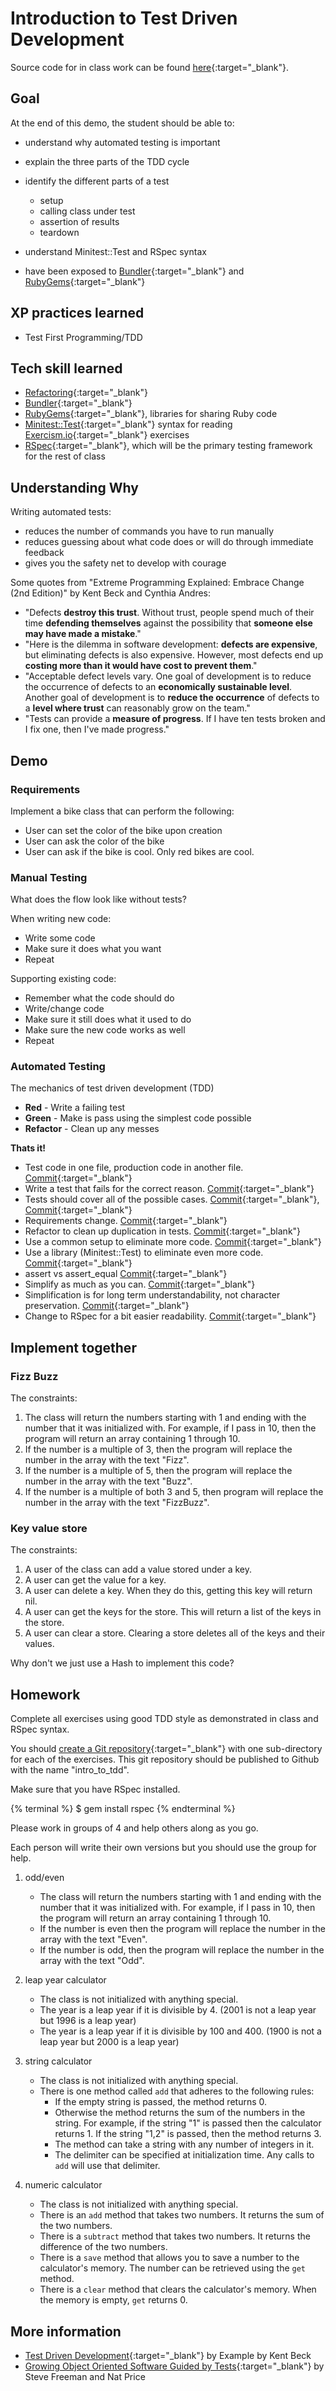 # Introduction to Test Driven Development

Source code for in class work can be found [here](https://github.com/Galvanize-IT/testingDemo){:target="_blank"}.

## Goal
At the end of this demo, the student should be able to:

* understand why automated testing is important
* explain the three parts of the TDD cycle
* identify the different parts of a test
    * setup
    * calling class under test
    * assertion of results
    * teardown

* understand Minitest::Test and RSpec syntax

* have been exposed to [Bundler](http://bundler.io/){:target="_blank"} and [RubyGems](http://rubygems.org/){:target="_blank"}

## XP practices learned
* Test First Programming/TDD

## Tech skill learned
* [Refactoring](http://en.wikipedia.org/wiki/Code_refactoring){:target="_blank"}
* [Bundler](http://bundler.io/){:target="_blank"}
* [RubyGems](http://rubygems.org/){:target="_blank"}, libraries for sharing Ruby code
* [Minitest::Test](https://github.com/seattlerb/minitest){:target="_blank"} syntax for reading [Exercism.io](http://exercism.io/){:target="_blank"} exercises
* [RSpec](https://github.com/rspec/rspec){:target="_blank"}, which will be the primary testing framework for the rest of class

## Understanding Why

Writing automated tests:

* reduces the number of commands you have to run manually
* reduces guessing about what code does or will do through immediate feedback
* gives you the safety net to develop with courage

Some quotes from "Extreme Programming Explained: Embrace Change (2nd Edition)" by Kent Beck and Cynthia Andres:

* "Defects **destroy this trust**. Without trust, people spend much of their time **defending themselves** against the possibility that **someone else may have made a mistake**."
* "Here is the dilemma in software development: **defects are expensive**, but eliminating defects is also expensive. However, most defects end up **costing more than it would have cost to prevent them**."
* "Acceptable defect levels vary. One goal of development is to reduce the occurrence of defects to an **economically sustainable level**. Another goal of development is to **reduce the occurrence** of defects to a **level where trust** can reasonably grow on the team."
* "Tests can provide a **measure of progress**. If I have ten tests broken and I fix one, then I've made progress."

## Demo

### Requirements

Implement a bike class that can perform the following:

* User can set the color of the bike upon creation
* User can ask the color of the bike
* User can ask if the bike is cool. Only red bikes are cool.

### Manual Testing
What does the flow look like without tests?

When writing new code:

* Write some code
* Make sure it does what you want
* Repeat

Supporting existing code:

* Remember what the code should do
* Write/change code
* Make sure it still does what it used to do
* Make sure the new code works as well
* Repeat

### Automated Testing

The mechanics of test driven development (TDD)

* **Red** - Write a failing test
* **Green** - Make is pass using the simplest code possible
* **Refactor** - Clean up any messes

**Thats it!**

* Test code in one file, production code in another file. [Commit](https://github.com/Galvanize-IT/testingDemo/commit/6bf39f5744a2904aa4441e18af1effee6618ba31){:target="_blank"}
* Write a test that fails for the correct reason. [Commit](https://github.com/Galvanize-IT/testingDemo/commit/129ca394e8f1a273d6618d61e42619eed5923132){:target="_blank"}
* Tests should cover all of the possible cases. [Commit](https://github.com/Galvanize-IT/testingDemo/commit/78aef5556e779db58eac860f3a13b7d3b5a00a5a){:target="_blank"}, [Commit](https://github.com/Galvanize-IT/testingDemo/commit/f687310a9ccf84bbec98bed9d8e50ec5ef6d5667){:target="_blank"}
* Requirements change. [Commit](https://github.com/Galvanize-IT/testingDemo/commit/1c60dad327324b2715dee140cb341f2ba7efae20){:target="_blank"}
* Refactor to clean up duplication in tests. [Commit](https://github.com/Galvanize-IT/testingDemo/commit/660c5fe2d3f6b53cbae9d1434bc95eeeaf20a28c){:target="_blank"}
* Use a common setup to eliminate more code. [Commit](https://github.com/Galvanize-IT/testingDemo/commit/020f1278a9ab807bae8c923a608d5e55c4f0d06c){:target="_blank"}
* Use a library (Minitest::Test) to eliminate even more code. [Commit](https://github.com/Galvanize-IT/testingDemo/commit/d08995ed651109fee79699424b1345884eb1ab37){:target="_blank"}
* assert vs assert_equal [Commit](https://github.com/Galvanize-IT/testingDemo/commit/a2cc25a6e10f7e0d802bebe0937c1feed0eaef12){:target="_blank"}
* Simplify as much as you can. [Commit](https://github.com/Galvanize-IT/testingDemo/commit/1c5b65a78c79f96fc6a12acb60ca486cd51e9a66){:target="_blank"}
* Simplification is for long term understandability, not character preservation. [Commit](https://github.com/Galvanize-IT/testingDemo/commit/7cbc4aee380f07653b06bf9e02ecb407e13c3832){:target="_blank"}
* Change to RSpec for a bit easier readability. [Commit](https://github.com/Galvanize-IT/testingDemo/commit/bcdb4878ea84df16729a56af36f98aad71e6cfcf){:target="_blank"}

## Implement together

### Fizz Buzz

The constraints:

1. The class will return the numbers starting with 1 and ending with the number that it was initialized with. For example, if I
pass in 10, then the program will return an array containing 1 through 10.
1. If the number is a multiple of 3, then the program will replace the number in the array with the text "Fizz".
1. If the number is a multiple of 5, then the program will replace the number in the array with the text "Buzz".
1. If the number is a multiple of both 3 and 5, then program will replace the number in the array with the text "FizzBuzz".

### Key value store

The constraints:

1. A user of the class can add a value stored under a key.
1. A user can get the value for a key.
1. A user can delete a key. When they do this, getting this key will return nil.
1. A user can get the keys for the store. This will return a list of the keys in the store.
1. A user can clear a store. Clearing a store deletes all of the keys and their values.

Why don't we just use a Hash to implement this code?

## Homework

Complete all exercises using good TDD style as demonstrated in class and RSpec syntax.

You should [create a Git repository](http://git-scm.com/book/en/Git-Basics-Getting-a-Git-Repository){:target="_blank"}
with one sub-directory for each of the exercises. This git repository should be published to Github with the name
"intro_to_tdd".

Make sure that you have RSpec installed.

{% terminal %}
$ gem install rspec
{% endterminal %}

Please work in groups of 4 and help others along as you go.

Each person will write their own versions but you should use the group for help.

1. odd/even
    * The class will return the numbers starting with 1 and ending with the number that it was initialized with. For example, if I
    pass in 10, then the program will return an array containing 1 through 10.
    * If the number is even then the program will replace the number in the array with the text "Even".
    * If the number is odd, then the program will replace the number in the array with the text "Odd".

1. leap year calculator
    * The class is not initialized with anything special.
    * The year is a leap year if it is divisible by 4. (2001 is not a leap year but 1996 is a leap year)
    * The year is a leap year if it is divisible by 100 and 400. (1900 is not a leap year but 2000 is a leap year)

1. string calculator
    * The class is not initialized with anything special.
    * There is one method called `add` that adheres to the following rules:
        * If the empty string is passed, the method returns 0.
        * Otherwise the method returns the sum of the numbers in the string. For example, if the string "1" is passed then
        the calculator returns 1. If the string "1,2" is passed, then the method returns 3.
        * The method can take a string with any number of integers in it.
        * The delimiter can be specified at initialization time. Any calls to `add` will use that delimiter.

1. numeric calculator
    * The class is not initialized with anything special.
    * There is an `add` method that takes two numbers. It returns the sum of the two numbers.
    * There is a `subtract` method that takes two numbers. It returns the difference of the two numbers.
    * There is a `save` method that allows you to save a number to the calculator's memory. The number can be retrieved using the
    `get` method.
    * There is a `clear` method that clears the calculator's memory. When the memory is empty, `get` returns 0.

## More information

* [Test Driven Development](http://www.amazon.com/Test-Driven-Development-By-Example/dp/0321146530){:target="_blank"} by Example by Kent Beck
* [Growing Object Oriented Software Guided by Tests](http://www.amazon.com/Growing-Object-Oriented-Software-Guided-Tests/dp/0321503627){:target="_blank"} by Steve Freeman and Nat Price